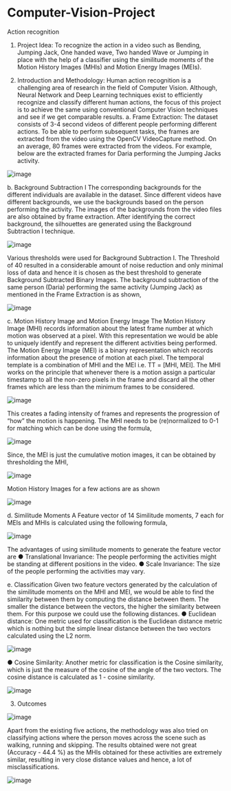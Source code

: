 # Computer-Vision-Project
Action recognition

1. Project Idea:
To recognize the action in a video such as Bending, Jumping Jack, One handed wave, Two handed Wave or Jumping in place with the help of a classifier using the similitude moments of the Motion History Images (MHIs) and Motion Energy Images (MEIs). 

2. Introduction and Methodology:
Human action recognition is a challenging area of research in the field of Computer Vision. Although, Neural Network and Deep Learning techniques exist to efficiently recognize and classify different human actions, the focus of this project is to achieve the same using conventional Computer Vision techniques and see if we get comparable results.
a. Frame Extraction:
The dataset consists of 3-4 second videos of different people performing different actions. To be able to perform subsequent tasks, the frames are extracted from the video using the OpenCV VideoCapture method. On an average, 80 frames were extracted from the videos. For example, below are the extracted frames for Daria performing the Jumping Jacks activity.

![image](https://user-images.githubusercontent.com/42225976/155924481-3e947c92-becf-499b-bf47-c47740b4acca.png)

b. Background Subtraction I
The corresponding backgrounds for the different individuals are available in the dataset. Since different videos have different backgrounds, we use the backgrounds based on the person performing the activity. The images of the backgrounds from the video files are also obtained by frame extraction. After identifying the correct background, the silhouettes are generated using the Background Subtraction I technique.

![image](https://user-images.githubusercontent.com/42225976/155924558-05a9c295-594c-4bc5-85f0-cf9b798a1243.png)

Various thresholds were used for Background Subtraction I. The Threshold of 40 resulted in a considerable amount of noise reduction and only minimal loss of data and hence it is chosen as the best threshold to generate Background Subtracted Binary Images. The background subtraction of the same person (Daria) performing the same activity (Jumping Jack) as mentioned in the Frame Extraction is as shown,

![image](https://user-images.githubusercontent.com/42225976/155924617-d6d13dee-2bf8-4ae2-b57f-9e5c48fc04aa.png)

c. Motion History Image and Motion Energy Image
The Motion History Image (MHI) records information about the latest frame number at which motion was observed at a pixel. With this representation we would be able to uniquely identify and represent the different activities being performed. The Motion Energy Image (MEI) is a binary representation which records information about the presence of motion at each pixel. The temporal template is a combination of MHI and the MEI i.e. TT = [MHI, MEI]. The MHI works on the principle that whenever there is a motion assign a particular timestamp to all the non-zero pixels in the frame and discard all the other frames which are less than the minimum frames to be considered.

![image](https://user-images.githubusercontent.com/42225976/155924696-9eeb3d13-3a6c-419b-9510-fb1f30e68e2f.png)

This creates a fading intensity of frames and represents the progression of “how” the motion is happening. The MHI needs to be (re)normalized to 0-1 for matching which can be done using the formula,

![image](https://user-images.githubusercontent.com/42225976/155924763-e793454d-8738-4f93-a3c0-b6718a053867.png)

Since, the MEI is just the cumulative motion images, it can be obtained by thresholding the MHI,

![image](https://user-images.githubusercontent.com/42225976/155924809-a6dca014-a4f2-426f-81a7-cde4f6660a04.png)

Motion History Images for a few actions are as shown

![image](https://user-images.githubusercontent.com/42225976/155924860-311e5fc8-1032-4531-8e0f-bea00f01bb10.png)

d. Similitude Moments
A Feature vector of 14 Similitude moments, 7 each for MEIs and MHIs is calculated using the following formula,

![image](https://user-images.githubusercontent.com/42225976/155924919-f8bcc258-558a-4ebd-b4e4-bf6d262ff83a.png)

The advantages of using similitude moments to generate the feature vector are
● Translational Invariance: The people performing the activities might be standing at different positions in the video.
● Scale Invariance: The size of the people performing the activities may vary.

e. Classification
Given two feature vectors generated by the calculation of the similitude moments on the MHI and MEI, we would be able to find the similarity between them by computing the distance between them. The smaller the distance between the vectors, the higher the similarity between them. For this purpose we could use the following distances.
● Euclidean distance: One metric used for classification is the Euclidean distance metric which is nothing but the simple linear distance between the two vectors calculated using the L2 norm.

![image](https://user-images.githubusercontent.com/42225976/155925002-8e665747-907d-4bcb-ad8d-d8a9abf9d7f0.png)

● Cosine Similarity: Another metric for classification is the Cosine similarity, which is just the measure of the cosine of the angle of the two vectors. The cosine distance is
calculated as 1 - cosine similarity.

![image](https://user-images.githubusercontent.com/42225976/155925099-2aab3ce0-6674-4038-983a-c71f97afdb8e.png)

3. Outcomes

![image](https://user-images.githubusercontent.com/42225976/155925193-f66f4e56-eca2-411c-aab2-63a871fc6aeb.png)

Apart from the existing five actions, the  methodology was also tried on classifying actions where the person moves across the scene such as walking, running and skipping. The results obtained were not great (Accuracy - 44.4 %) as the MHIs obtained for these activities are extremely similar, resulting in very close distance values and hence, a lot of misclassifications.

![image](https://user-images.githubusercontent.com/42225976/155925291-c3aed674-b7e0-4e02-ba2e-e9b16096b188.png)
